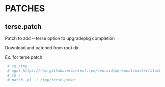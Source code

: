 # PATCHES

## terse.patch

Patch to add --terse option to upgradepkg completion

Download and patched from root dir.

Ex. for terse patch:
```bash
 # cd /tmp
 # wget https://raw.githubusercontent.com/conraid/personal/master/slackware_patches/terse.patch
 # cd /
 # patch -p1 -i /tmp/terse.patch
```

